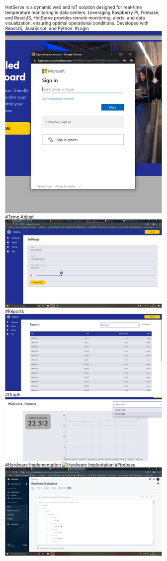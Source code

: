
HotServe is a dynamic web and IoT solution designed for real-time temperature monitoring in data centers. Leveraging Raspberry Pi, Firebase, and ReactJS, HotServe provides remote monitoring, alerts, and data visualization, ensuring optimal operational conditions. Developed with ReactJS, JavaScript, and Python.
#Login
![Login](https://github.com/iWB-Git/HotServeMain/blob/main/readme%20Images/login.jpg)
#Temp Adjust
![Tempo Adjust](https://github.com/iWB-Git/HotServeMain/blob/main/readme%20Images/temp-adjust.jpg)
#Reports
![Reports](https://github.com/iWB-Git/HotServeMain/blob/main/readme%20Images/reports.jpg)
#Graph
![Graph](https://github.com/iWB-Git/HotServeMain/blob/main/readme%20Images/graph.jpg)
#Hardware Implementation
![Hardware Implentation](https://github.com/iWB-Git/HotServeMain/blob/main/readme%20Images/hardware%20rpi.png)
#Firebase
![Firebase](https://github.com/iWB-Git/HotServeMain/blob/main/readme%20Images/firebase.jpg)

